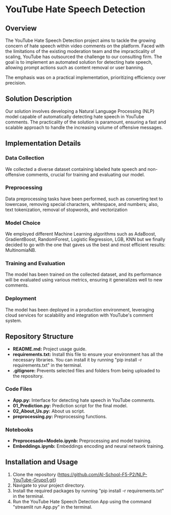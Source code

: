# YouTube Hate Speech Detection

## Overview
The YouTube Hate Speech Detection project aims to tackle the growing concern of hate speech within video comments on the platform. Faced with the limitations of the existing moderation team and the impracticality of scaling, YouTube has outsourced the challenge to our consulting firm. The goal is to implement an automated solution for detecting hate speech, allowing prompt actions such as content removal or user banning.

The emphasis was on a practical implementation, prioritizing efficiency over precision.

## Solution Description
Our solution involves developing a Natural Language Processing (NLP) model capable of automatically detecting hate speech in YouTube comments. The practicality of the solution is paramount, ensuring a fast and scalable approach to handle the increasing volume of offensive messages.

## Implementation Details

### Data Collection
We collected a diverse dataset containing labeled hate speech and non-offensive comments, crucial for training and evaluating our model.

### Preprocessing

Data preprocessing tasks have been performed, such as converting text to lowercase, removing special characters, whitespace, and numbers; also, text tokenization, removal of stopwords, and vectorization

### Model Choice
We employed different Machine Learning algorithms such as AdaBoost, GradientBoost, RandomForest, Logistic Regression, LGB, KNN but we finally decided to go with the one that gaves us the best and most efficient results: MultinomiaNB.

### Training and Evaluation
The model has been trained on the collected dataset, and its performance will be evaluated using various metrics, ensuring it generalizes well to new comments.

### Deployment
The model has been deployed in a production environment, leveraging cloud services for scalability and integration with YouTube's comment system.

## Repository Structure

- **README.md:** Project usage guide.
- **requirements.txt:** Install this file to ensure your environment has all the necessary libraries. You can install it by running "pip install -r requirements.txt" in the terminal.
- **.gitignore:** Prevents selected files and folders from being uploaded to the repository.

### Code Files

- **App.py:** Interface for detecting hate speech in YouTube comments.
- **01_Prediction.py:** Prediction script for the final model.
- **02_About_Us.py:** About us script.
- **preprocessing.py:** Preprocessing functions.


### Notebooks

- **Preprocesado+Modelo.ipynb:** Preprocessing and model training.
- **Embeddings.ipynb:** Embeddings encoding and neural network training.


## Installation and Usage

1. Clone the repository (https://github.com/AI-School-F5-P2/NLP-YouTube-Grupo1.git)
2. Navigate to your project directory.
3. Install the required packages by running "pip install -r requirements.txt" in the terminal.
4. Run the YouTube Hate Speech Detection App using the command "streamlit run App.py" in the terminal.


